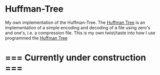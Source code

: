 # Huffman-Tree
My own implementation of the Huffman-Tree. The [Huffman Tree](https://en.wikipedia.org/wiki/Huffman_coding) is an implementation of a simple encoding and decoding of a file using zero's and one's, i.e. a compression file. This is my own twist/taste into how I use programmed the [Huffman Tree](http://huffmantree.com/)

# === Currently under construction ===
